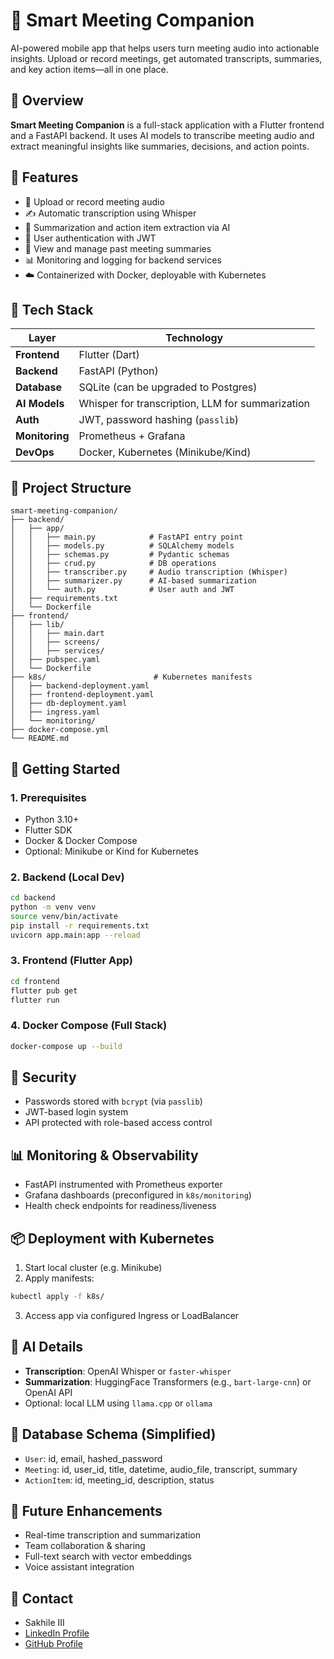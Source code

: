 # 🧠 Smart Meeting Companion

AI-powered mobile app that helps users turn meeting audio into actionable insights. Upload or record meetings, get automated transcripts, summaries, and key action items—all in one place.

## 📌 Overview
**Smart Meeting Companion** is a full-stack application with a Flutter frontend and a FastAPI backend. It uses AI models to transcribe meeting audio and extract meaningful insights like summaries, decisions, and action points.

## 🚀 Features

* 🎹 Upload or record meeting audio
* ✍️ Automatic transcription using Whisper
* 🧠 Summarization and action item extraction via AI
* 🔐 User authentication with JWT
* 🧾 View and manage past meeting summaries
* 📊 Monitoring and logging for backend services
* ☁️ Containerized with Docker, deployable with Kubernetes

## 🧰 Tech Stack
| Layer          | Technology                                       |
| -------------- | ------------------------------------------------ |
| **Frontend**   | Flutter (Dart)                                   |
| **Backend**    | FastAPI (Python)                                 |
| **Database**   | SQLite (can be upgraded to Postgres)             |
| **AI Models**  | Whisper for transcription, LLM for summarization |
| **Auth**       | JWT, password hashing (`passlib`)                |
| **Monitoring** | Prometheus + Grafana                             |
| **DevOps**     | Docker, Kubernetes (Minikube/Kind)               |

## 📂 Project Structure
```
smart-meeting-companion/
├── backend/
│   ├── app/
│   │   ├── main.py            # FastAPI entry point
│   │   ├── models.py          # SQLAlchemy models
│   │   ├── schemas.py         # Pydantic schemas
│   │   ├── crud.py            # DB operations
│   │   ├── transcriber.py     # Audio transcription (Whisper)
│   │   ├── summarizer.py      # AI-based summarization
│   │   └── auth.py            # User auth and JWT
│   ├── requirements.txt
│   └── Dockerfile
├── frontend/
│   ├── lib/
│   │   ├── main.dart
│   │   ├── screens/
│   │   ├── services/
│   ├── pubspec.yaml
│   └── Dockerfile
├── k8s/                        # Kubernetes manifests
│   ├── backend-deployment.yaml
│   ├── frontend-deployment.yaml
│   ├── db-deployment.yaml
│   ├── ingress.yaml
│   └── monitoring/
├── docker-compose.yml
└── README.md
```

## 💠 Getting Started
### 1. Prerequisites
* Python 3.10+
* Flutter SDK
* Docker & Docker Compose
* Optional: Minikube or Kind for Kubernetes

### 2. Backend (Local Dev)
```bash
cd backend
python -m venv venv
source venv/bin/activate
pip install -r requirements.txt
uvicorn app.main:app --reload
```

### 3. Frontend (Flutter App)
```bash
cd frontend
flutter pub get
flutter run
```

### 4. Docker Compose (Full Stack)
```bash
docker-compose up --build
```

## 🔐 Security

* Passwords stored with `bcrypt` (via `passlib`)
* JWT-based login system
* API protected with role-based access control

## 📊 Monitoring & Observability
* FastAPI instrumented with Prometheus exporter
* Grafana dashboards (preconfigured in `k8s/monitoring`)
* Health check endpoints for readiness/liveness

## 📦 Deployment with Kubernetes
1. Start local cluster (e.g. Minikube)
2. Apply manifests:
```bash
kubectl apply -f k8s/
```
3. Access app via configured Ingress or LoadBalancer

## 🧠 AI Details
* **Transcription**: OpenAI Whisper or `faster-whisper`
* **Summarization**: HuggingFace Transformers (e.g., `bart-large-cnn`) or OpenAI API
* Optional: local LLM using `llama.cpp` or `ollama`

## 📃 Database Schema (Simplified)
* `User`: id, email, hashed\_password
* `Meeting`: id, user\_id, title, datetime, audio\_file, transcript, summary
* `ActionItem`: id, meeting\_id, description, status

## 🧹 Future Enhancements
* Real-time transcription and summarization
* Team collaboration & sharing
* Full-text search with vector embeddings
* Voice assistant integration

## 🤝 Contact
- Sakhile III  
- [LinkedIn Profile](https://www.linkedin.com/in/sakhile-)
- [GitHub Profile](https://github.com/sakhileln)

